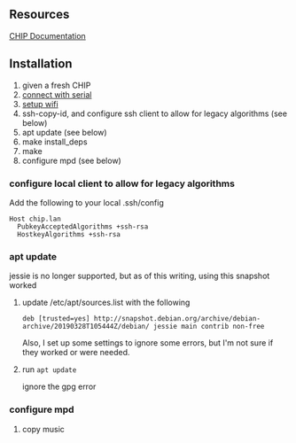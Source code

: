 ## Resources

[CHIP Documentation](http://chip.jfpossibilities.com/docs/chip.html)

## Installation

1. given a fresh CHIP
2. [connect with serial](http://chip.jfpossibilities.com/docs/chip.html#control-chip-using-a-serial-terminal)
3. [setup wifi](http://chip.jfpossibilities.com/docs/chip.html#connecting-c-h-i-p-to-wi-fi-with-nmcli)
4. ssh-copy-id, and configure ssh client to allow for legacy algorithms (see below)
5. apt update (see below)
6. make install_deps
7. make
8. configure mpd (see below)

### configure local client to allow for legacy algorithms

Add the following to your local .ssh/config

```
Host chip.lan
  PubkeyAcceptedAlgorithms +ssh-rsa
  HostkeyAlgorithms +ssh-rsa
```

### apt update

jessie is no longer supported, but as of this writing, using this snapshot worked

1. update /etc/apt/sources.list with the following

    ```
    deb [trusted=yes] http://snapshot.debian.org/archive/debian-archive/20190328T105444Z/debian/ jessie main contrib non-free
    ```

    Also, I set up some settings to ignore some errors, but I'm not sure if they worked or were needed.

2. run `apt update`


   ignore the gpg error

### configure mpd

1. copy music



